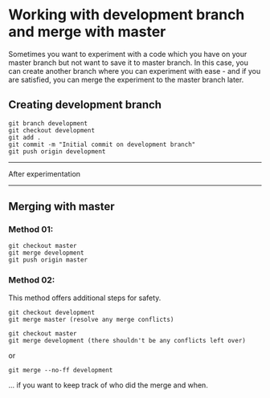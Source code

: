 # Working with development branch and merge with master

Sometimes you want to experiment with a code which you have on your master branch but not want to save it to master branch. In this case, you can create another branch where you can experiment with ease - and if you are satisfied, you can merge the experiment to the master branch later.

## Creating development branch

```
git branch development
git checkout development
git add .
git commit -m "Initial commit on development branch"
git push origin development
```

---

After experimentation

---

## Merging with master

### Method 01:

```
git checkout master
git merge development
git push origin master
```

### Method 02:

This method offers additional steps for safety.

```
git checkout development
git merge master (resolve any merge conflicts)

git checkout master
git merge development (there shouldn't be any conflicts left over)
```

or

```
git merge --no-ff development
```

... if you want to keep track of who did the merge and when.
